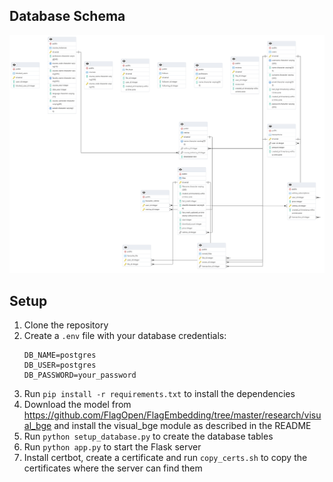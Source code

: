 ## Database Schema
![Database Schema](data/schema.png)

## Setup

1. Clone the repository
2. Create a `.env` file with your database credentials:
   ```
   DB_NAME=postgres
   DB_USER=postgres
   DB_PASSWORD=your_password
   ```
3. Run `pip install -r requirements.txt` to install the dependencies
4. Download the model from https://github.com/FlagOpen/FlagEmbedding/tree/master/research/visual_bge and install the visual_bge module as described in the README
5. Run `python setup_database.py` to create the database tables
6. Run `python app.py` to start the Flask server
7. Install certbot, create a certificate and run `copy_certs.sh` to copy the certificates where the server can find them
